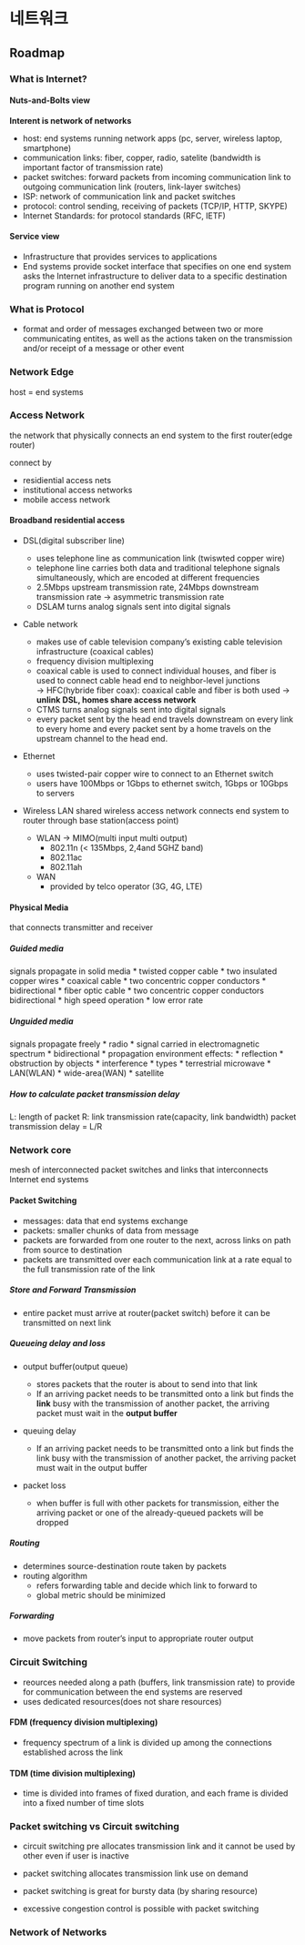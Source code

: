 # 네트워크

## Roadmap

### What is Internet?

#### Nuts-and-Bolts view
**Interent is network of networks**
* host: end systems running network apps
        (pc, server, wireless laptop, smartphone)
* communication links: fiber, copper, radio, satelite
                       (bandwidth is important factor of transmission rate)
* packet switches: forward packets from incoming communication link to outgoing communication link
                   (routers, link-layer switches)
* ISP: network of communication link and packet switches
* protocol: control sending, receiving of packets
            (TCP/IP, HTTP, SKYPE)
* Internet Standards: for protocol standards
                      (RFC, IETF)
#### Service view
* Infrastructure that provides services to applications
* End systems provide socket interface that specifies on one end system asks the Internet infrastructure to deliver data to a specific destination program
running on another end system

### What is Protocol
* format and order of messages exchanged between two or more communicating entites, as well as the actions taken on the transmission and/or receipt of a message or other event

### Network Edge
host = end systems

### Access Network
the network that physically connects an end system to the first router(edge router)

connect by 
* residiential access nets
* institutional access networks
* mobile access network

#### Broadband residential access
* DSL(digital subscriber line)
    * uses telephone line as communication link (twiswted copper wire)
    * telephone line carries both data and traditional telephone signals simultaneously, which
are encoded at different frequencies
    * 2.5Mbps upstream transmission rate, 24Mbps downstream transmission rate
      -> asymmetric transmission rate
    * DSLAM turns analog signals sent into digital signals

* Cable network
    * makes use of cable television company’s existing cable television infrastructure
      (coaxical cables)
    * frequency division multiplexing
    * coaxical cable is used to connect individual houses, and fiber is used to connect cable head end to neighbor-level junctions  
      -> HFC(hybride fiber coax): coaxical cable and fiber is both used
      -> **unlink DSL, homes share access network**
    * CTMS turns analog signals sent into digital signals 
    * every packet sent by the head end travels downstream on every link to every home and every
packet sent by a home travels on the upstream channel to the head end.

* Ethernet
    * uses twisted-pair copper wire to connect to an Ethernet switch
    * users have 100Mbps or 1Gbps to ethernet switch, 1Gbps or 10Gbps to servers

* Wireless LAN
shared wireless access network connects end system to router through base station(access point)
    * WLAN -> MIMO(multi input multi output)
        * 802.11n (< 135Mbps, 2,4and 5GHZ band)
		* 802.11ac
		* 802.11ah
    * WAN
        * provided by telco operator
          (3G, 4G, LTE)
#### Physical Media
that connects transmitter and receiver
##### Guided media
signals propagate in solid media
    * twisted copper cable
        * two insulated copper wires
    * coaxical cable
        * two concentric copper conductors
        * bidirectional
    * fiber optic cable
        * two concentric copper conductors bidirectional
        * high speed operation
        * low error rate
##### Unguided media
signals propagate freely
    * radio
        * signal carried in electromagnetic spectrum
        * bidirectional
        * propagation environment effects:
            * reflection
            * obstruction by objects
            * interference
        * types
            * terrestrial microwave
            * LAN(WLAN)
            * wide-area(WAN)
            * satellite
##### How to calculate packet transmission delay
L: length of packet
R: link transmission rate(capacity, link bandwidth)
packet transmission delay = L/R

### Network core
mesh of interconnected packet switches and links that interconnects Internet end systems

#### Packet Switching
* messages: data that end systems exchange
* packets: smaller chunks of data from message
* packets are forwarded from one router to the next, across links on path from source to destination 
* packets are transmitted over each communication link at a rate equal to the full transmission rate of the link

##### Store and Forward Transmission
* entire packet must arrive at router(packet switch) before it can be transmitted on next link

##### Queueing delay and loss
* output buffer(output queue)
    * stores packets that the router is about to send into that link
    * If an arriving packet needs to be transmitted onto a link but finds the **link** busy with the transmission of another packet, the arriving packet must wait in the **output buffer**

* queuing delay
    * If an arriving packet needs to be transmitted onto a link but finds the link busy with the transmission of another packet, the arriving packet must wait in the output buffer
* packet loss
    * when buffer is full with other packets for transmission, either the arriving packet or one of the already-queued packets will be dropped

##### Routing
* determines source-destination route taken by packets
* routing algorithm
    * refers forwarding table and decide which link to forward to    
    * global metric should be minimized

##### Forwarding
* move packets from router’s input to appropriate router output

### Circuit Switching
* reources needed along a path (buffers, link transmission rate) to provide for communication between the end systems are reserved
* uses dedicated resources(does not share resources)

#### FDM (frequency division multiplexing)
* frequency spectrum of a link is divided up among the connections established across the link
#### TDM (time division multiplexing)
* time is divided into frames of fixed duration, and each frame is divided into a fixed number of time slots

### Packet switching vs Circuit switching
* circuit switching pre allocates transmission link and it cannot be used by other even if user is inactive
* packet switching allocates transmission link use on demand

* packet switching is great for bursty data (by sharing resource)
* excessive congestion control is possible with packet switching

### Network of Networks